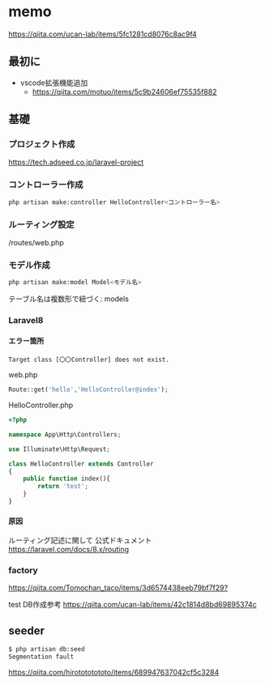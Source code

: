 # memo

https://qiita.com/ucan-lab/items/5fc1281cd8076c8ac9f4

## 最初に

- vscode拡張機能追加
  - <https://qiita.com/motuo/items/5c9b24606ef75535f882>

## 基礎

### プロジェクト作成

<https://tech.adseed.co.jp/laravel-project>

### コントローラー作成

```bash
php artisan make:controller HelloController<コントローラー名>
```

### ルーティング設定

/routes/web.php

### モデル作成

``` bash
php artisan make:model Model<モデル名>
```

テーブル名は複数形で紐づく: models

### Laravel8

#### エラー箇所

```laravel8
Target class [〇〇Controller] does not exist.
```

web.php

```php
Route::get('hello','HelloController@index');
```

HelloController.php

```php
<?php

namespace App\Http\Controllers;

use Illuminate\Http\Request;

class HelloController extends Controller
{
    public function index(){
        return 'test';
    }
}
```

#### 原因

ルーティング記述に関して
公式ドキュメント<https://laravel.com/docs/8.x/routing>

### factory

<https://qiita.com/Tomochan_taco/items/3d6574438eeb79bf7f29?>

test DB作成参考
<https://qiita.com/ucan-lab/items/42c1814d8bd69895374c>

## seeder

```bash
$ php artisan db:seed
Segmentation fault
```

https://qiita.com/hirotototototo/items/689947637042cf5c3284
